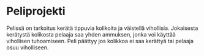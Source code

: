 # Peliprojekti
Pelissä on tarkoitus kerätä tippuvia kolikoita ja väistellä vihollisia. Jokaisesta kerätystä kolikosta pelaaja saa yhden ammuksen, jonka voi käyttää vihollisen tuhoamiseen. Peli päättyy jos kolikkoa ei saa kerättyä tai pelaaja osuu viholliseen.
